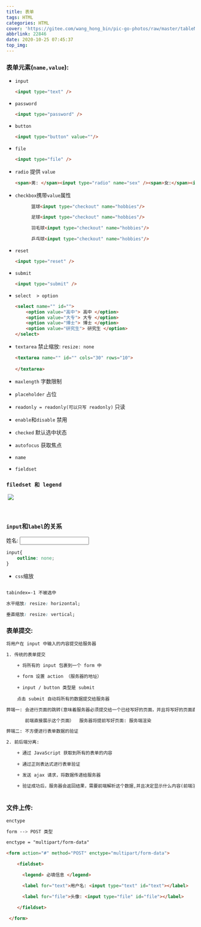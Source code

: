 ```yaml
---
title: 表单
tags: HTML
categories: HTML
cover: 'https://gitee.com/wang_hong_bin/pic-go-photos/raw/master/tableN.png'
abbrlink: 22846
date: 2020-10-25 07:45:37
top_img:
---
```


###  表单元素(`name,value`):

+ `input`

  `````html
  <input type="text" />
  `````

+ `password`

  ```html
  <input type="password" />
  ```

+ `button`

  ```html
  <input type="button" value=""/>
  ```

+ `file`

  ```html
  <input type="file" />
  ```

+ `radio` 提供 `value`

  ```html
  <span>男: </span><input type="radio" name="sex" /><span>女:</span><input type="radio" name="sex" />
  ```

+ `checkbox`携带`value`属性

  ```html
      	篮球<input type="checkout" name="hobbies"/>
  
      	足球<input type="checkout" name="hobbies"/>
  
      	羽毛球<input type="checkout" name="hobbies"/>
  
      	乒乓球<input type="checkout" name="hobbies"/>
  ```

+ `reset`

  ```html
  <input type="reset" />
  ```

+ `submit`

  ```html
  <input type="submit" />
  ```

+ `select  > option`

  ```html
  <select name="" id="">
      <option value="高中"> 高中 </option>
      <option value="大专"> 大专 </option>
      <option value="博士"> 博士 </option> 
      <option value="研究生"> 研究生 </option>
  </select>
  ```

+ `textarea` 禁止缩放: `resize: none`

  ```html
  <textarea name="" id="" cols="30" rows="10">
      
  </textarea>
  ```

  

+ `maxlength` 字数限制
+ `placeholder` 占位
+ `readonly = readonly(可以只写 readonly)` 只读
+ `enable`和`disable` 禁用

+ `checked` 默认选中状态
+ `autofocus` 获取焦点
+ `name`

+ `fieldset`

###  `filedset 和 legend`

​	![](https://gitee.com/wang_hong_bin/pic-go-photos/raw/master/form.png)

​        

### `input`和`label`的关系

<div>
    <label for="text">姓名: <input type="text" id="text"></label>
</div>

```css
input{
    outline: none;
}

```

+ `css`缩放

```css

tabindex=-1 不被选中

水平缩放: resize: horizontal;

垂直缩放: resize: vertical;

```

### 表单提交:

```html
将用户在 input 中输入的内容提交给服务器

1. 传统的表单提交

	+ 将所有的 input 包裹到一个 form 中
	
	+ form 设置 action （服务器的地址）
	
	+ input / button 类型是 submit
	
	点击 submit 自动将所有的数据提交给服务器

弊端一: 会进行页面的跳转(意味着服务器必须提交给一个已经写好的页面，并且将写好的页面直接返回给前端，

	   前端直接展示这个页面）  服务器将提前写好页面: 服务端渲染

弊端二: 不方便进行表单数据的验证

```

```html
2. 前后端分离:

	+ 通过 JavaScript 获取到所有的表单的内容
	
	+ 通过正则表达式进行表单验证

	+ 发送 ajax 请求，将数据传递给服务器

	+ 验证成功后，服务器会返回结果，需要前端解析这个数据,并且决定显示什么内容(前端渲染和前端路由)
	
```



### 文件上传:

```css
enctype

form --> POST 类型

enctype = "multipart/form-data"
```

 ```html 
<form action="#" method="POST" enctype="multipart/form-data">

​    <fieldset>

​      <legend> 必填信息 </legend>

​      <label for="text">用户名: <input type="text" id="text"></label>

​      <label for="file">头像: <input type="file" id="file"></label>

​    </fieldset>

  </form>
 ```







